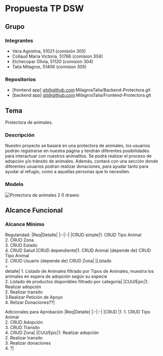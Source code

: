 # Propuesta TP DSW

## Grupo
### Integrantes

* Vera Agostina, 51021 (comisión 305)
* Collaud María Victoria, 51766 (comision 304)
* Etchecopar Olivia, 51120 (comision 304)
* Talia Milagros, 51406 (comision 305)


### Repositorios
* [frontend app] git@github.com:MilagrosTalia/Backend-Protectora.git
* [backend app] git@github.com:MilagrosTalia/Frontend-Protectora.git
  
## Tema

Protectora de animales. 

### Descripción

Nuestro proyecto se basará en una protectora de animales, los usuarios podrán registrarse en nuestra página y tendrán diferentes posibilidades para interactuar con nuestros animalitos. Se podrá realizar el proceso de adopción y/o tránsito de animales. Además, contará con una sección donde diferentes usuarios podran realizar donaciones, para ayudar tanto para ayudar al refugio, como a aquellas personas que lo necesiten.

### Modelo


![Protectora de animales 2 0 drawio](https://github.com/user-attachments/assets/0e7a0872-1729-466a-8875-447b0729d472)



## Alcance Funcional 

### Alcance Mínimo

Regularidad:
|Req|Detalle|
|:-|:-|
|CRUD simple|1. CRUD Tipo Animal <br>2. CRUD Zona <br>3. CRUD Estado <br> 4. CRUD Salud
|CRUD dependiente|1. CRUD Animal {depende de} CRUD Tipo Animal <br>2. CRUD Usuario {depende de} CRUD Zona|
|Listado<br>+<br>detalle| 1. Listado de Animales filtrado por Tipos de Animales, muestra los animales en espera de adopción según su especie <br> 2. Listado de productos disponibles filtrado por categoría|
|CUU/Epic|1. Realizar adopción <br>2. Realizar transito <br> 3.Realizar Petición de Apoyo <br> 4. Relizar Donaciones??|


Adicionales para Aprobación
|Req|Detalle|
|:-|:-|
|CRUD |1. 1. CRUD Tipo Animal <br>2. CRUD Adopción <br>3. CRUD Transito <br>4. CRUD Zona|
|CUU/Epic|1. Realizar adopción <br>2. Realizar transito<br>3. Realizar donaciones <br> 4. ?|



